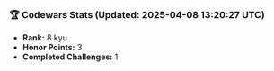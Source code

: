 ### 🏆 Codewars Stats (Updated: 2025-04-08 13:20:27 UTC)

- **Rank:** 8 kyu
- **Honor Points:** 3
- **Completed Challenges:** 1
